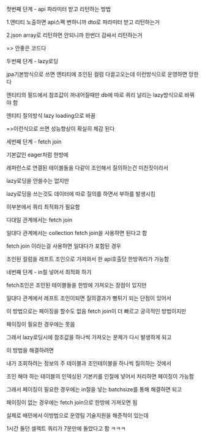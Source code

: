 첫번째 단계 - api 파라미터 받고 리턴하는 방법

1.엔티티 노출하면 api스펙 변하니까 dto로 파라미터 받고 리턴하는거

2.json array로 리턴하면 안되니까 한번더 감싸서 리턴하는거

=> 안좋은 코드다

  

  

두번째 단계 - lazy로딩

jpa기본방식으로 쓰면 엔티티에 조인된 컬럼 다끌고오는데 이런방식으로 운영하면 망한다

엔티티의 필드에서 참조값이 꺼내어질때만 db에 따로 쿼리 날리는 lazy방식으로 바꿔야 함

엔티티 질의방식 lazy loading으로 바꿈

=>이런식으로 쓰면 성능향상이 확실히 체감 된다

  

  

세번째 단계 - fetch join

기본값인 eager처럼 한방에 

레퍼런스로 연결된 테이블들을 다같이 조인해서 질의하는건 미친짓이라서 

lazy로딩을 안쓸수는 없지만

lazy로딩을 쓰는것도 데이터에 따로 질의를 하면서 부하를 발생시킴

이부분에서 쿼리 최적화가 필요함

  

다대일 관계에서는 fetch join

일대다 관계에서는 collection fetch join을 사용하면 된다고 함

fetch join 이라는걸 사용하면 일대다가 포함된 경우 

조인된 컬럼을 레프트 조인으로 가져와서 한 api호출당 한방쿼리가 가능함

  

  

네번째 단계 - in절 넣어서 최적화 하기

fetch조인은 조인된 테이블들을 한방에 가져오는 장점이 있지만

일대다 관계에서 레프트 조인이되면 질의결과가 뻥튀기 되는 단점이 있어서

이 방법으로는 페이징을 할수도 없음 fetch join이 더 빠르고 궁극적인 방법이지만 

페이징이 필요한 경우에는 못씀

  

그래서 lazy로딩시에 참조값을 하나씩 가져오는 문제가 다시 발생하게 되고

이 방법을 해결하려면 

내가 조회하려는 정보의 주 테이블과 조인테이블을 하나씩 질의하는 것에서

조인 해야 하는 테이블의 인덱싱된 기본키를 인절에 넣어서 처리하면 페이징이 가능함

  

그래서 페이징이 필요한 경우에는 in절을 넣는 batchsize를 통해 해결하면 되고

페이징이 없는 경우에는 fetch join으로 한방에 가져오면 됨

  

  

실제로 배민에서 이방법으로 운영팀 기술지원을 해준적이 있는데

1시간 돌던 셀렉트 쿼리가 7분만에 돌았다고 함 ㅋㅋㅋ